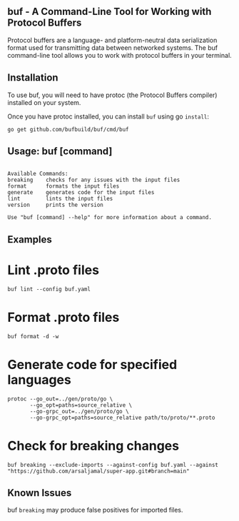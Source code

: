 ## buf - A Command-Line Tool for Working with Protocol Buffers

Protocol buffers are a language- and platform-neutral data serialization format used for transmitting data between networked systems. The buf command-line tool allows you to work with protocol buffers in your terminal.

## Installation
To use buf, you will need to have protoc (the Protocol Buffers compiler) installed on your system.

Once you have protoc installed, you can install `buf` using go `install`:

``go get github.com/bufbuild/buf/cmd/buf``

## Usage: buf [command]
```

Available Commands:
breaking    checks for any issues with the input files
format      formats the input files
generate    generates code for the input files
lint        lints the input files
version     prints the version

Use "buf [command] --help" for more information about a command.
```

## Examples
# Lint .proto files
`buf lint --config buf.yaml`

# Format .proto files
`buf format -d -w`

# Generate code for specified languages

```
protoc --go_out=../gen/proto/go \
       --go_opt=paths=source_relative \
       --go-grpc_out=../gen/proto/go \
       --go-grpc_opt=paths=source_relative path/to/proto/**.proto

```

# Check for breaking changes
`buf breaking --exclude-imports --against-config buf.yaml --against "https://github.com/arsaljamal/super-app.git#branch=main"`


## Known Issues
buf `breaking` may produce false positives for imported files.